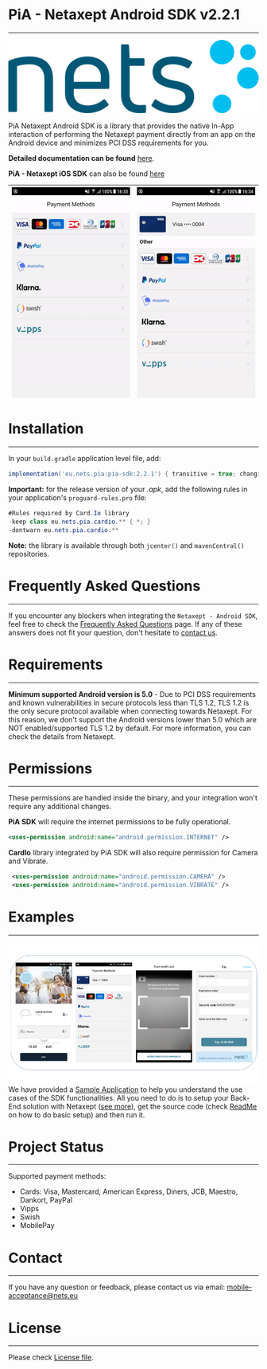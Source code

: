 # PiA - Netaxept Android SDK v2.2.1
----
![Logo](readme-files/NetsLogo.jpg)

PiA Netaxept Android SDK is a library that provides the native In-App interaction of performing the Netaxept payment directly from an app on the Android device and minimizes PCI DSS requirements for you.

**Detailed documentation can be found** [here](https://htmlpreview.github.io/?https://github.com/Nets-mobile-acceptance/Netaxept-Android-SDK/blob/master/documentation/START%20-%20Overview%20of%20Netaxept%20Android%20SDK.html).

**PiA - Netaxept iOS SDK** can also be found [here](https://github.com/Nets-mobile-acceptance/Netaxept-iOS-SDK)

| ![](readme-files/demo_pay_with_new_card.gif)  | ![](readme-files/demo_pay_with_saved_card.gif) |
| --- | --- |


# Installation
----
In your `build.gradle` application level file, add:
```gradle
implementation('eu.nets.pia:pia-sdk:2.2.1') { transitive = true; changing=true; }
```

**Important:** for the release version of your _.apk_, add the following rules in your application's `proguard-rules.pro` file:
```java
#Rules required by Card.Io library
-keep class eu.nets.pia.cardio.** { *; }
-dontwarn eu.nets.pia.cardio.**
```
    
**Note:** the library is available through both `jcenter()` and `mavenCentral()` repositories.

# Frequently Asked Questions
---
If you encounter any blockers when integrating the `Netaxept - Android SDK`, feel free to check the [Frequently Asked Questions](FAQs.md) page. If any of these answers does not fit your question, don't hesitate to [contact us](#contact).


# Requirements
----
**Minimum supported Android version is 5.0** - Due to PCI DSS requirements and known vulnerabilities in secure protocols less than TLS 1.2, TLS 1.2 is the only secure protocol available when connecting towards Netaxept. For this reason, we don't support the Android versions lower than 5.0 which are NOT enabled/supported TLS 1.2 by default. For more information, you can check the details from Netaxept.


# Permissions
----
These permissions are handled inside the binary, and your integration won't require any additional changes.

**PiA SDK** will require the internet permissions to be fully operational.

```xml
<uses-permission android:name="android.permission.INTERNET" />
```

**CardIo** library integrated by PiA SDK will also require permission for Camera and Vibrate.

```xml
 <uses-permission android:name="android.permission.CAMERA" />
 <uses-permission android:name="android.permission.VIBRATE" />
```

# Examples
----
![](readme-files/sample_screenshots.png)
We have provided a [Sample Application](PiaSample/) to help you understand the use cases of the SDK functionalities. All you need to do is to setup your Back-End solution with Netaxept ([see more](https://github.com/Nets-mobile-acceptance/Netaxept-Sample-Backend)), get the source code (check [ReadMe](PiaSample/ReadMe.md) on how to do basic setup) and then run it. 


# Project Status
---
Supported payment methods:
- Cards: Visa, Mastercard, American Express, Diners, JCB, Maestro, Dankort, PayPal
- Vipps
- Swish
- MobilePay


# Contact
----
If you have any question or feedback, please contact us via email: [mobile-acceptance@nets.eu](mailto:mobile-acceptance@nets.eu)



# License
----

Please check [License file](PiA-Netaxept-SDK-License.md).
